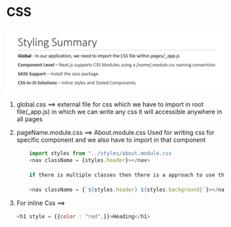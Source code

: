 # CSS

![Alt text](./public/Styling.png)

1. global.css ==> 
        external file for css which we have to import in root file(_app.js) in which we can write any css it will accessible anywhere in all pages

2. pageName.module.css ==> 
    About.module.css
        Used for writing css for specific component and we also have to import in that component
    ```javascript
        import styles from "../styles/about.module.css
        <nav className = {styles.header}></nav>

        if there is multiple classes then there is a approach to use them

        <nav className = {`${styles.header} ${styles.background}`}></nav>
   ```

3. For inline Css ==>

    ```javascript
    <h1 style = {{color : "red",}}>Heading</h1>
    ```

